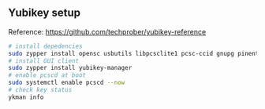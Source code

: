 ## Yubikey setup

Reference: https://github.com/techprober/yubikey-reference

```bash
# install depedencies
sudo zypper install opensc usbutils libpcsclite1 pcsc-ccid gnupg pinentry libusb-compat-devel
# install GUI client
sudo zypper install yubikey-manager
# enable pcscd at boot
sudo systemctl enable pcscd --now
# check key status
ykman info
```
